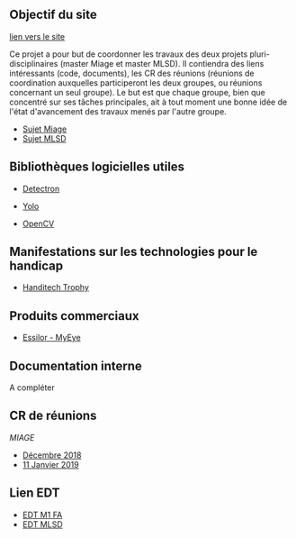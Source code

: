 ## Objectif du site 

[lien vers le site](https://frole.github.io/AI4Eye/)

Ce projet a pour but de coordonner les travaux des deux projets pluri-disciplinaires (master Miage et master MLSD).
Il contiendra des liens intéressants (code, documents), les CR des réunions (réunions de coordination auxquelles participeront les deux groupes, ou réunions concernant un seul groupe). Le but est que chaque groupe, bien que concentré sur ses tâches principales, ait à tout moment une bonne idée de l'état d'avancement des travaux menés par l'autre groupe.

- [Sujet Miage](http://ajouterlienverspdf)
- [Sujet MLSD](http://ajouterlienverspdf)


## Bibliothèques logicielles utiles 

- [Detectron](https://research.fb.com/downloads/detectron/)

- [Yolo](https://pjreddie.com/darknet/yolo/)

- [OpenCV](https://opencv.org/)

## Manifestations sur les technologies pour le handicap

- [Handitech Trophy](https://www.lahanditech.fr/les-trophees-2018)

## Produits commerciaux

- [Essilor - MyEye](http://www.myeye.fr/)

## Documentation interne

A compléter

## CR de réunions 

*MIAGE*
- [Décembre 2018](AI4Eye/Réunion_de_décembre_2018.md)
- [11 Janvier 2019](AI4Eye/Réunion_du_11_janvier_2019.md)

## Lien EDT

- [EDT M1 FA](https://sites.google.com/site/miageparisdescartes/)
- [EDT MLSD](https://docs.google.com/spreadsheets/d/1rShg4HAYBCYl4qJpvhNG_pxI63zdIMOHTOr_eGSljic/edit?ts=5b55d29b#gid=0)

